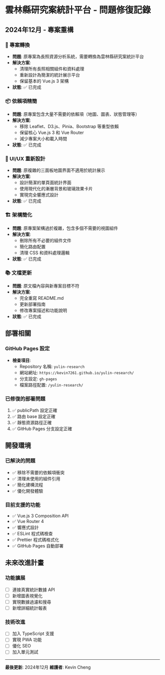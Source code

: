 # 雲林縣研究案統計平台 - 問題修復記錄

## 2024年12月 - 專案重構

### 🔄 專案轉換

- **問題**: 原專案為長照資源分析系統，需要轉換為雲林縣研究案統計平台
- **解決方案**:
  - 清理所有長照相關組件和資料處理
  - 重新設計為簡潔的統計展示平台
  - 保留基本的 Vue.js 3 架構
- **狀態**: ✅ 已完成

### 📦 依賴項精簡

- **問題**: 原專案包含大量不需要的依賴項（地圖、圖表、狀態管理等）
- **解決方案**:
  - 移除 Leaflet、D3.js、Pinia、Bootstrap 等重型依賴
  - 保留核心 Vue.js 3 和 Vue Router
  - 減少專案大小和載入時間
- **狀態**: ✅ 已完成

### 🎨 UI/UX 重新設計

- **問題**: 原複雜的三面板地圖界面不適用於統計展示
- **解決方案**:
  - 設計簡潔的單頁面統計界面
  - 使用現代化的漸層背景和玻璃效果卡片
  - 實現完全響應式設計
- **狀態**: ✅ 已完成

### 🏗️ 架構簡化

- **問題**: 原專案架構過於複雜，包含多個不需要的視圖組件
- **解決方案**:
  - 刪除所有不必要的組件文件
  - 簡化路由配置
  - 清理 CSS 和資料處理邏輯
- **狀態**: ✅ 已完成

### 📚 文檔更新

- **問題**: 原文檔內容與新專案目標不符
- **解決方案**:
  - 完全重寫 README.md
  - 更新部署指南
  - 修改專案描述和功能說明
- **狀態**: ✅ 已完成

## 部署相關

### GitHub Pages 設定

- **檢查項目**:
  - Repository 名稱: `yulin-research`
  - 網站網址: `https://kevin7261.github.io/yulin-research/`
  - 分支設定: `gh-pages`
  - 檔案路徑配置: `/yulin-research/`

### 已修復的部署問題

1. ✅ publicPath 設定正確
2. ✅ 路由 base 設定正確
3. ✅ 靜態資源路徑正確
4. ✅ GitHub Pages 分支設定正確

## 開發環境

### 已解決的問題

- ✅ 移除不需要的依賴項衝突
- ✅ 清理未使用的組件引用
- ✅ 簡化建構流程
- ✅ 優化開發體驗

### 目前支援的功能

- ✅ Vue.js 3 Composition API
- ✅ Vue Router 4
- ✅ 響應式設計
- ✅ ESLint 程式碼檢查
- ✅ Prettier 程式碼格式化
- ✅ GitHub Pages 自動部署

## 未來改進計畫

### 功能擴展

- [ ] 連接真實統計數據 API
- [ ] 新增圖表視覺化
- [ ] 實現數據過濾和搜尋
- [ ] 新增詳細統計報表

### 技術改進

- [ ] 加入 TypeScript 支援
- [ ] 實現 PWA 功能
- [ ] 優化 SEO
- [ ] 加入單元測試

---

**最後更新**: 2024年12月 **維護者**: Kevin Cheng
